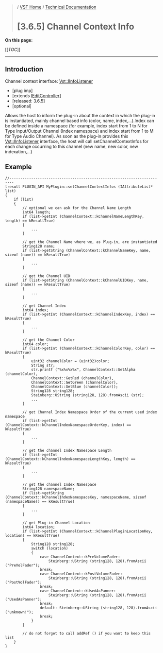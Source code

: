 >/ [VST Home](/Index.md) / [Technical Documentation](/pages/Technical+Documentation/Index.md)
>
># [3.6.5] Channel Context Info

**On this page:**

[[_TOC_]]

---

## Introduction

Channel context interface: [Vst::IInfoListener](https://steinbergmedia.github.io/vst3_doc/vstinterfaces/classSteinberg_1_1Vst_1_1ChannelContext_1_1IInfoListener.html)

- [plug imp]
- [extends [IEditController](https://steinbergmedia.github.io/vst3_doc/vstinterfaces/classSteinberg_1_1Vst_1_1IEditController.html)]
- [released: 3.6.5]
- [optional]

Allows the host to inform the plug-in about the context in which the plug-in is instantiated, mainly channel based info (color, name, index,...).Index can be defined inside a namespace (for example, index start from 1 to N for Type Input/Output Channel (Index namespace) and index start from 1 to M for Type Audio Channel).
As soon as the plug-in provides this [Vst::IInfoListener](https://steinbergmedia.github.io/vst3_doc/vstinterfaces/classSteinberg_1_1Vst_1_1ChannelContext_1_1IInfoListener.html) interface, the host will call setChannelContextInfos for each change occurring to this channel (new name, new color, new indexation,...)

## Example

```
//------------------------------------------------------------------------
tresult PLUGIN_API MyPlugin::setChannelContextInfos (IAttributeList* list)
{
    if (list)
    {
        // optional we can ask for the Channel Name Length
        int64 length;
        if (list->getInt (ChannelContext::kChannelNameLengthKey, length) == kResultTrue)
        {
            ...
        }
         
        // get the Channel Name where we, as Plug-in, are instantiated
        String128 name;
        if (list->getString (ChannelContext::kChannelNameKey, name, sizeof (name)) == kResultTrue)
        {
            ...
        }
  
        // get the Channel UID
        if (list->getString (ChannelContext::kChannelUIDKey, name, sizeof (name)) == kResultTrue)
        {
            ...
        }
         
        // get Channel Index
        int64 index;
        if (list->getInt (ChannelContext::kChannelIndexKey, index) == kResultTrue)
        {
            ...
        }
         
        // get the Channel Color
        int64 color;
        if (list->getInt (ChannelContext::kChannelColorKey, color) == kResultTrue)
        {
            uint32 channelColor = (uint32)color;
            String str;
            str.printf ("%x%x%x%x", ChannelContext::GetAlpha (channelColor),
            ChannelContext::GetRed (channelColor),
            ChannelContext::GetGreen (channelColor),
            ChannelContext::GetBlue (channelColor));
            String128 string128;
            Steinberg::UString (string128, 128).fromAscii (str);
            ...
        }
  
        // get Channel Index Namespace Order of the current used index namespace
        if (list->getInt (ChannelContext::kChannelIndexNamespaceOrderKey, index) == kResultTrue)
        {
            ...
        }
     
        // get the channel Index Namespace Length
        if (list->getInt (ChannelContext::kChannelIndexNamespaceLengthKey, length) == kResultTrue)
        {
            ...
        }
         
        // get the channel Index Namespace
        String128 namespaceName;
        if (list->getString (ChannelContext::kChannelIndexNamespaceKey, namespaceName, sizeof (namespaceName)) == kResultTrue)
        {
            ...
        }
  
        // get Plug-in Channel Location
        int64 location;
        if (list->getInt (ChannelContext::kChannelPluginLocationKey, location) == kResultTrue)
        {
            String128 string128;
            switch (location)
            {
                case ChannelContext::kPreVolumeFader:
                    Steinberg::UString (string128, 128).fromAscii ("PreVolFader");
                break;
                case ChannelContext::kPostVolumeFader:
                    Steinberg::UString (string128, 128).fromAscii ("PostVolFader");
                break;
                case ChannelContext::kUsedAsPanner:
                    Steinberg::UString (string128, 128).fromAscii ("UsedAsPanner");
                break;
                default: Steinberg::UString (string128, 128).fromAscii ("unknown!");
                break;
            }
        }
         
        // do not forget to call addRef () if you want to keep this list
    }
}
```